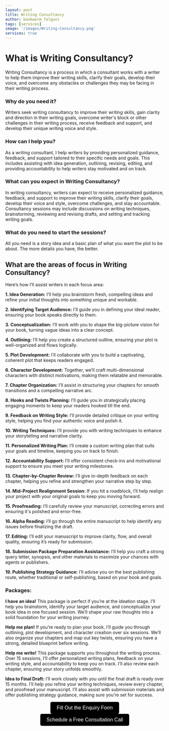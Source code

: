 ```yaml
---
layout: post
title: Writing Consultancy
author: bookworm_falguni
tags: [services]
image: '/images/Writing-Consultancy.png'
services: true
---
```


# What is Writing Consultancy?
Writing Consultancy is a process in which a consultant works with a writer to help them improve their writing skills, clarify their goals, develop their voice, and overcome any obstacles or challenges they may be facing in their writing process.

### Why do you need it?
Writers seek writing consultancy to improve their writing skills, gain clarity and direction in their writing goals, overcome writer's block or other challenges in their writing process, receive feedback and support, and develop their unique writing voice and style.

### How can I help you?
As a writing consultant, I help writers by providing personalized guidance, feedback, and support tailored to their specific needs and goals. This includes assisting with idea generation, outlining, revising, editing, and providing accountability to help writers stay motivated and on track.

### What can you expect in Writing Consultancy?
In writing consultancy, writers can expect to receive personalized guidance, feedback, and support to improve their writing skills, clarify their goals, develop their voice and style, overcome challenges, and stay accountable. Consultancy sessions may include discussions on writing techniques, brainstorming, reviewing and revising drafts, and setting and tracking writing goals.

### What do you need to start the sessions?
All you need is a story idea and a basic plan of what you want the plot to be about. The more details you have, the better.


## What are the areas of focus in Writing Consultancy?

Here’s how I’ll assist writers in each focus area:

**1. Idea Generation:** I'll help you brainstorm fresh, compelling ideas and refine your initial thoughts into something unique and workable.

**2. Identifying Target Audience:** I'll guide you in defining your ideal reader, ensuring your book speaks directly to them.

**3. Conceptualization:** I’ll work with you to shape the big-picture vision for your book, turning vague ideas into a clear concept.

**4. Outlining:** I’ll help you create a structured outline, ensuring your plot is well-organized and flows logically.

**5. Plot Development:** I’ll collaborate with you to build a captivating, coherent plot that keeps readers engaged.

**6. Character Development:** Together, we’ll craft multi-dimensional characters with distinct motivations, making them relatable and memorable.

**7. Chapter Organization:** I’ll assist in structuring your chapters for smooth transitions and a compelling narrative arc.

**8. Hooks and Twists Planning:** I’ll guide you in strategically placing engaging moments to keep your readers hooked till the end.

**9. Feedback on Writing Style:** I’ll provide detailed critique on your writing style, helping you find your authentic voice and polish it.

**10. Writing Techniques:** I’ll provide you with writing techniques to enhance your storytelling and narrative clarity.

**11. Personalized Writing Plan:** I’ll create a custom writing plan that suits your goals and timeline, keeping you on track to finish.

**12. Accountability Support:** I’ll offer consistent check-ins and motivational support to ensure you meet your writing milestones.

**13. Chapter-by-Chapter Review:** I’ll give in-depth feedback on each chapter, helping you refine and strengthen your narrative step by step.

**14. Mid-Project Realignment Session:** If you hit a roadblock, I’ll help realign your project with your original goals to keep you moving forward.

**15. Proofreading:** I’ll carefully review your manuscript, correcting errors and ensuring it's polished and error-free.

**16. Alpha Reading:** I’ll go through the entire manuscript to help identify any issues before finalizing the draft.

**17. Editing:** I’ll edit your manuscript to improve clarity, flow, and overall quality, ensuring it’s ready for submission.

**18. Submission Package Preparation Assistance:** I’ll help you craft a strong query letter, synopsis, and other materials to maximize your chances with agents or publishers.

**19. Publishing Strategy Guidance:** I’ll advise you on the best publishing route, whether traditional or self-publishing, based on your book and goals.


### Packages:

**I have an idea!** This package is perfect if you’re at the ideation stage. I’ll help you brainstorm, identify your target audience, and conceptualize your book idea in one focused session. We’ll shape your raw thoughts into a solid foundation for your writing journey.

**Help me plan!** If you’re ready to plan your book, I’ll guide you through outlining, plot development, and character creation over six sessions. We’ll also organize your chapters and map out key twists, ensuring you have a strong, detailed blueprint before writing.

**Help me write!** This package supports you throughout the writing process. Over 15 sessions, I’ll offer personalized writing plans, feedback on your writing style, and accountability to keep you on track. I’ll also review each chapter, ensuring your story unfolds smoothly.

**Idea to Final Draft:** I’ll work closely with you until the final draft is ready over 15 months. I’ll help you refine your writing techniques, review every chapter, and proofread your manuscript. I’ll also assist with submission materials and offer publishing strategy guidance, making sure you’re set for success.

<div style="text-align: center;">
  <a href="https://forms.gle/M2vqLdD9jKkuH9et6" target="_blank">
    <button style="padding: 10px 20px; font-size: 16px; background-color: #000000; color: white; border: none; border-radius: 5px; cursor: pointer;">
      Fill Out the Enquiry Form
    </button>
  </a>

  <a href="https://topmate.io/falguni_jain/498491" target="_blank">
    <button style="padding: 10px 20px; font-size: 16px; background-color: #000000; color: white; border: none; border-radius: 5px; cursor: pointer;">
      Schedule a Free Consultation Call
    </button>
  </a>
</div>


